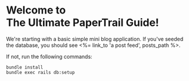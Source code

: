 # Welcome to <br> The Ultimate PaperTrail Guide!

We're starting with a basic simple mini blog application. If you've seeded the database, you should see <%= link_to 'a post feed', posts_path %>.

If not, run the following commands:

```text
bundle install
bundle exec rails db:setup
```
